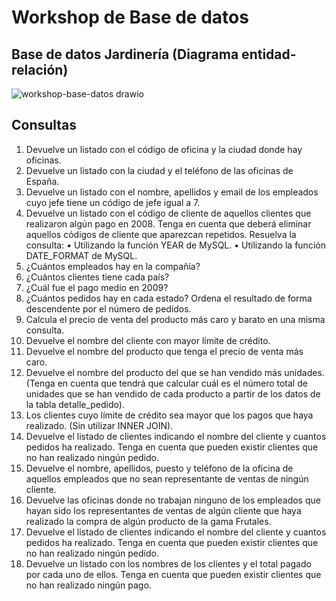 # Workshop de Base de datos
## Base de datos Jardinería (Diagrama entidad-relación)
![workshop-base-datos drawio](https://github.com/WhitneySt/workshop-jardineria-makaia/assets/98284374/52eee01b-9f78-4a23-a2c1-eb2b0cc5b324)

## Consultas
1. Devuelve un listado con el código de oficina y la ciudad donde hay oficinas. 
2. Devuelve un listado con la ciudad y el teléfono de las oficinas de España. 
3. Devuelve un listado con el nombre, apellidos y email de los empleados cuyo jefe tiene un código de jefe igual a 7. 
4. Devuelve un listado con el código de cliente de aquellos clientes que realizaron algún pago en 2008. Tenga en cuenta que deberá eliminar aquellos códigos de cliente que aparezcan repetidos. Resuelva la consulta: 
  • Utilizando la función YEAR de MySQL. 
  • Utilizando la función DATE_FORMAT de MySQL. 
5. ¿Cuántos empleados hay en la compañía? 
6. ¿Cuántos clientes tiene cada país? 
7. ¿Cuál fue el pago medio en 2009? 
8. ¿Cuántos pedidos hay en cada estado? Ordena el resultado de forma descendente por el número de pedidos. 
9. Calcula el precio de venta del producto más caro y barato en una misma consulta. 
10. Devuelve el nombre del cliente con mayor límite de crédito. 
11. Devuelve el nombre del producto que tenga el precio de venta más caro. 
12. Devuelve el nombre del producto del que se han vendido más unidades.(Tenga en cuenta que tendrá que calcular cuál es el número total de unidades que se han vendido de cada producto a partir de los datos de la tabla detalle_pedido).
13. Los clientes cuyo límite de crédito sea mayor que los pagos que haya realizado. (Sin utilizar INNER JOIN). 
14. Devuelve el listado de clientes indicando el nombre del cliente y cuantos pedidos ha realizado. Tenga en cuenta que pueden existir clientes que no han realizado ningún pedido. 
15. Devuelve el nombre, apellidos, puesto y teléfono de la oficina de aquellos empleados que no sean representante de ventas de ningún cliente. 
16. Devuelve las oficinas donde no trabajan ninguno de los empleados que hayan sido los representantes de ventas de algún cliente que haya realizado 
la compra de algún producto de la gama Frutales. 
17. Devuelve el listado de clientes indicando el nombre del cliente y cuantos pedidos ha realizado. Tenga en cuenta que pueden existir clientes que no han realizado ningún pedido. 
18. Devuelve un listado con los nombres de los clientes y el total pagado por cada uno de ellos. Tenga en cuenta que pueden existir clientes que no han realizado ningún pago. 
